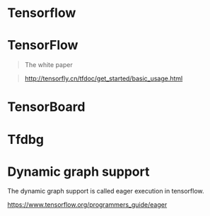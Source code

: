 Tensorflow
===

# TensorFlow

> The white paper

> http://tensorfly.cn/tfdoc/get_started/basic_usage.html

# TensorBoard

# Tfdbg

# Dynamic graph support

The dynamic graph support is called eager execution in tensorflow.

https://www.tensorflow.org/programmers_guide/eager
